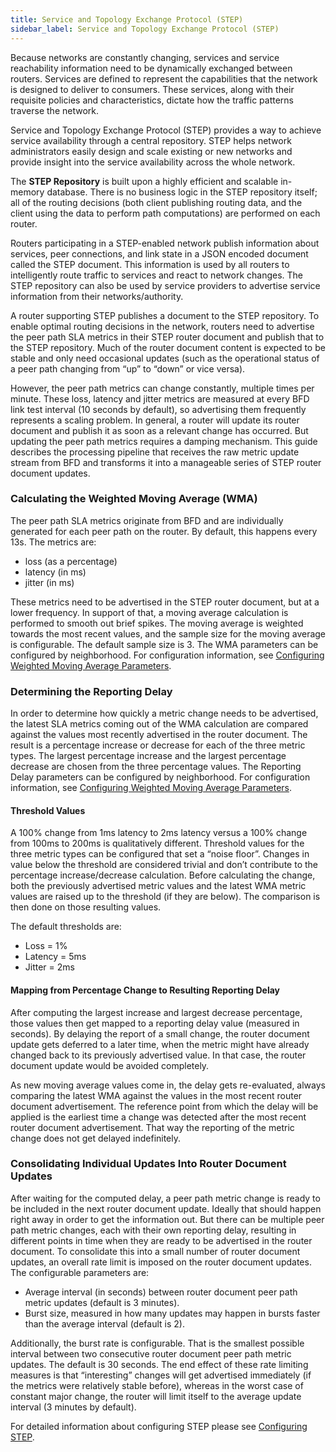 ```yaml
---
title: Service and Topology Exchange Protocol (STEP)
sidebar_label: Service and Topology Exchange Protocol (STEP)
---
```


Because networks are constantly changing, services and service reachability information need to be dynamically exchanged between routers. Services are defined to represent the capabilities that the network is designed to deliver to consumers. These services, along with their requisite policies and characteristics, dictate how the traffic patterns traverse the network. 

Service and Topology Exchange Protocol (STEP) provides a way to achieve service availability through a central repository. STEP helps network administrators easily design and scale existing or new networks and provide insight into the service availability across the whole network.

The **STEP Repository** is built upon a highly efficient and scalable in-memory database. There is no business logic in the STEP repository itself; all of the routing decisions (both client publishing routing data, and the client using the data to perform path computations) are performed on each router.

Routers participating in a STEP-enabled network publish information about services, peer connections, and link state in a JSON encoded document called the STEP document. This information is used by all routers to intelligently route traffic to services and react to network changes. The STEP repository can also be used by service providers to advertise service information from their networks/authority.

A router supporting STEP publishes a document to the STEP repository. To enable optimal routing decisions in the network, routers need to advertise the peer path SLA metrics in their STEP router document and publish that to the STEP repository. Much of the router document content is expected to be stable and only need occasional updates (such as the operational status of a peer path changing from “up” to “down” or vice versa). 

However, the peer path metrics can change constantly, multiple times per minute. These loss, latency and jitter metrics are measured at every BFD link test interval (10 seconds by default), so advertising them frequently represents a scaling problem. In general, a router will update its router document and publish it as soon as a relevant change has occurred. But updating the peer path metrics requires a damping mechanism. This guide describes the processing pipeline that receives the raw metric update stream from BFD and transforms it into a manageable series of STEP router document updates. 

### Calculating the Weighted Moving Average (WMA)

The peer path SLA metrics originate from BFD and are individually generated for each peer path on the router. By default, this happens every 13s. The metrics are:

- loss (as a percentage)
- latency (in ms)
- jitter (in ms)

These metrics need to be advertised in the STEP router document, but at a lower frequency. In support of that, a moving average calculation is performed to smooth out brief spikes. The moving average is weighted towards the most recent values, and the sample size for the moving average is configurable. The default sample size is 3. The WMA parameters can be configured by neighborhood. For configuration information, see [Configuring Weighted Moving Average Parameters](config_STEP.md#neighborhood-and-adjacency).

### Determining the Reporting Delay

In order to determine how quickly a metric change needs to be advertised, the latest SLA metrics coming out of the WMA calculation are compared against the values most recently advertised in the router document. The result is a percentage increase or decrease for each of the three metric types. The largest percentage increase and the largest percentage decrease are chosen from the three percentage values. The Reporting Delay parameters can be configured by neighborhood. For configuration information, see [Configuring Weighted Moving Average Parameters](config_STEP.md#neighborhood-and-adjacency).

#### Threshold Values

A 100% change from 1ms latency to 2ms latency versus a 100% change from 100ms to 200ms is qualitatively different. Threshold values for the three metric types can be configured that set a “noise floor”. Changes in value below the threshold are considered trivial and don’t contribute to the percentage increase/decrease calculation. Before calculating the change, both the previously advertised metric values and the latest WMA metric values are raised up to the threshold (if they are below). The comparison is then done on those resulting values.

The default thresholds are:
- Loss = 1%
- Latency = 5ms
- Jitter = 2ms

#### Mapping from Percentage Change to Resulting Reporting Delay

After computing the largest increase and largest decrease percentage, those values then get mapped to a reporting delay value (measured in seconds). By delaying the report of a small change, the router document update gets deferred to a later time, when the metric might have already changed back to its previously advertised value. In that case, the router document update would be avoided completely.

As new moving average values come in, the delay gets re-evaluated, always comparing the latest WMA against the values in the most recent router document advertisement. The reference point from which the delay will be applied is the earliest time a change was detected after the most recent router document advertisement. That way the reporting of the metric change does not get delayed indefinitely. 

### Consolidating Individual Updates Into Router Document Updates

After waiting for the computed delay, a peer path metric change is ready to be included in the next router document update. Ideally that should happen right away in order to get the information out. But there can be multiple peer path metric changes, each with their own reporting delay, resulting in different points in time when they are ready to be advertised in the router document.
To consolidate this into a small number of router document updates, an overall rate limit is imposed on the router document updates. The configurable parameters are:

- Average interval (in seconds) between router document peer path metric updates (default is 3 minutes).
- Burst size, measured in how many updates may happen in bursts faster than the average interval (default is 2).

Additionally, the burst rate is configurable. That is the smallest possible interval between two consecutive router document peer path metric updates. The default is 30 seconds. The end effect of these rate limiting measures is that “interesting” changes will get advertised immediately (if the metrics were relatively stable before), whereas in the worst case of constant major change, the router will limit itself to the average update interval (3 minutes by default).

For detailed information about configuring STEP please see [Configuring STEP](config_STEP.md). 
